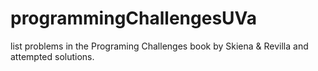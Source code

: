 # programmingChallengesUVa
list problems in the Programing Challenges book by Skiena &amp; Revilla and attempted solutions.
